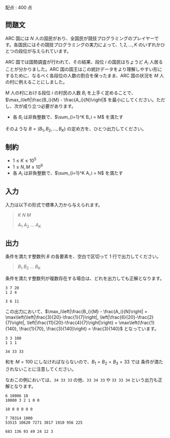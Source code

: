 配点 : $400$ 点

## 問題文

ARC 国には $N$ 人の国民がおり、全国民が競技プログラミングのプレイヤーです。各国民にはその競技プログラミングの実力によって、$1, 2, \ldots, K$ のいずれかひとつの段位が与えられています。

ARC 国では国勢調査が行われて、その結果、段位 $i$ の国民はちょうど $A_i$ 人居ることが分かりました。ARC 国の国王はこの統計データをより理解しやすい形にするために、なるべく各段位の人数の割合を保ったまま、ARC 国の状況を $M$ 人の村に例えることにしました。

$M$ 人の村における段位 $i$ の村民の人数 $B_i$ を上手く定めることで、$\max_i\left|\frac{B_i}{M} - \frac{A_i}{N}\right|$ を最小にしてください。ただし、次が成り立つ必要があります。

- 各 $B_i$ は非負整数で、$\sum_{i=1}^K B_i = M$ を満たす

そのような $B = (B_1, B_2, \ldots, B_K)$ の定め方を、ひとつ出力してください。

## 制約

- $1\leq K\leq 10^5$
- $1\leq N, M\leq 10^9$
- 各 $A_i$ は非負整数で、$\sum_{i=1}^K A_i = N$ を満たす

## 入力

入力は以下の形式で標準入力から与えられます。

> $K$ $N$ $M$
> 
> $A_1$ $A_2$ $\ldots$ $A_K$

## 出力

条件を満たす整数列 $B$ の各要素を、空白で区切って $1$ 行で出力してください。

> $B_1$ $B_2$ $\ldots$ $B_K$

条件を満たす整数列が複数存在する場合は、どれを出力しても正解となります。

```input1
3 7 20
1 2 4
```

```output1
3 6 11
```

この出力において、$\max_i\left|\frac{B_i}{M} - \frac{A_i}{N}\right| = \max\left(\left|\frac{3}{20}-\frac{1}{7}\right|, \left|\frac{6}{20}-\frac{2}{7}\right|, \left|\frac{11}{20}-\frac{4}{7}\right|\right) = \max\left(\frac{1}{140}, \frac{1}{70}, \frac{3}{140}\right) = \frac{3}{140}$ となっています。

```input2
3 3 100
1 1 1
```

```output2
34 33 33
```

和を $M = 100$ にしなければならないので、$B_1 = B_2 = B_3 = 33$ では
条件が満たされないことに注意してください。

なおこの例においては、`34 33 33` の他、`33 34 33` や `33 33 34` という出力も正解となります。

```input3
6 10006 10
10000 3 2 1 0 0
```

```output3
10 0 0 0 0 0
```

```input4
7 78314 1000
53515 10620 7271 3817 1910 956 225
```

```output4
683 136 93 49 24 12 3
```